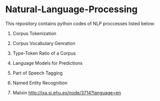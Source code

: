 # Natural-Language-Processing

This repository contains python codes of NLP proccesses listed below:
1) Corpus Tokenization
2) Corpus Vocabulary Genration
3) Type-Token Ratio of a Corpus
4) Language Models for Predictions
5) Part of Speech Tagging
6) Named Entity Recognition

7) Matxin http://ixa.si.ehu.es/node/3714?language=en
